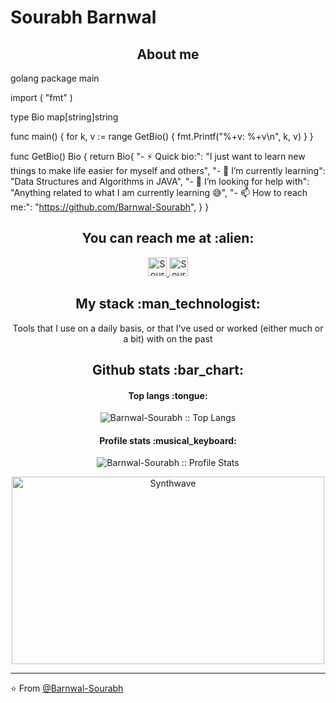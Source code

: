 # Sourabh Barnwal

<h2 align="center">About me</h2>

golang
package main

import (
	"fmt"
)

type Bio map[string]string

func main() {
	for k, v := range GetBio() {
		fmt.Printf("%+v: %+v\n", k, v)
	}
}

func GetBio() Bio {
	return Bio{
		"- ⚡ Quick bio:":                    "I just want to learn new things to make life easier for myself and others",
		"- 🌱 I’m currently learning":        "Data Structures and Algorithms in JAVA",
		"- 🤔 I’m looking for help with":     "Anything related to what I am currently learning 😅",
		"- 📫 How to reach me:":              "https://github.com/Barnwal-Sourabh",
	}
}


<h2 align="center">You can reach me at :alien:</h2>

<p align="center">
 

  <a href="https://www.linkedin.com/in/sourabh-barnwal-ba7032205/">
    <img src="https://www.vectorlogo.zone/logos/linkedin/linkedin-icon.svg" alt="Sourabh Barnwal's LinkedIn Profile" height="30" width="30">
  </a>

  <a href="https://stackoverflow.com/users/16772753/sourabh-barnwal">
    <img src="https://www.vectorlogo.zone/logos/stackoverflow/stackoverflow-icon.svg" alt="Sourabh Barnwal's Stack Overflow Profile" height="30" width="30">
  </a>
</p>

<h2 align="center">My stack :man_technologist:</h2>

<p align="center">Tools that I use on a daily basis, or that I've used or worked (either much or a bit) with on the past</p>

<h2 align="center">Github stats :bar_chart:</h2>

<h4 align="center">Top langs :tongue:</h4>

<p align="center"><img src="https://github-readme-stats.vercel.app/api/top-langs/?username=Barnwal-Sourabh&langs_count=10&theme=tokyonight&layout=compact" alt="Barnwal-Sourabh :: Top Langs" /></p>

<h4 align="center">Profile stats :musical_keyboard:</h4>

<p align="center"><img src="https://github-readme-stats.vercel.app/api?username=Barnwal-Sourabh&show_icons=true&theme=synthwave" alt="Barnwal-Sourabh :: Profile Stats" /></p>

<p align="center"><img src="https://thumbs.gfycat.com/GoodnaturedFondGaur-size_restricted.gif" alt="Synthwave" height="300" width="500"></p>


---

⭐ From [@Barnwal-Sourabh](https://github.com/Barnwal-Sourabh)

